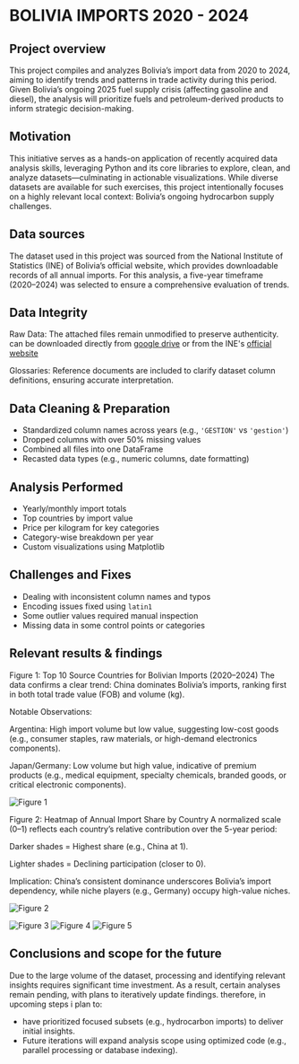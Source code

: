 # BOLIVIA IMPORTS 2020 - 2024

## Project overview

This project compiles and analyzes Bolivia’s import data from 2020 to 2024, aiming to identify trends and patterns in trade activity during this period. Given Bolivia’s ongoing 2025 fuel
supply crisis (affecting gasoline and diesel), the analysis will prioritize fuels and petroleum-derived products to inform strategic decision-making.

## Motivation

This initiative serves as a hands-on application of recently acquired data analysis skills, leveraging Python and its core libraries to explore, clean, and analyze datasets—culminating in
actionable visualizations. While diverse datasets are available for such exercises, this project intentionally focuses on a highly relevant local context: Bolivia’s ongoing hydrocarbon supply challenges.

## Data sources

The dataset used in this project was sourced from the National Institute of Statistics (INE) of Bolivia’s official website, which provides downloadable records of all annual imports. For this analysis, a five-year 
timeframe (2020–2024) was selected to ensure a comprehensive evaluation of trends.

## Data Integrity

Raw Data: The attached files remain unmodified to preserve authenticity. can be downloaded directly from [google drive](https://drive.google.com/drive/folders/1ZyQwvj8LbbPERFtpeOxyWgB0_CtvRw0A?usp=drive_link) or from the INE's [official website](http://web2.ine.gob.bo:8081/IneComex/BasesComex.aspx)

Glossaries: Reference documents are included to clarify dataset column definitions, ensuring accurate interpretation.

## Data Cleaning & Preparation

- Standardized column names across years (e.g., `'GESTION'` vs `'gestion'`)
- Dropped columns with over 50% missing values
- Combined all files into one DataFrame
- Recasted data types (e.g., numeric columns, date formatting)

## Analysis Performed

- Yearly/monthly import totals
- Top countries by import value
- Price per kilogram for key categories
- Category-wise breakdown per year
- Custom visualizations using Matplotlib

## Challenges and Fixes

- Dealing with inconsistent column names and typos
- Encoding issues fixed using `latin1`
- Some outlier values required manual inspection
- Missing data in some control points or categories

## Relevant results & findings 

Figure 1: Top 10 Source Countries for Bolivian Imports (2020–2024)
The data confirms a clear trend: China dominates Bolivia’s imports, ranking first in both total trade value (FOB) and volume (kg).

Notable Observations:

Argentina: High import volume but low value, suggesting low-cost goods (e.g., consumer staples, raw materials, or high-demand electronics components).

Japan/Germany: Low volume but high value, indicative of premium products (e.g., medical equipment, specialty chemicals, branded goods, or critical electronic components).

![Figure 1](images/top_10_countries.png)

Figure 2: Heatmap of Annual Import Share by Country
A normalized scale (0–1) reflects each country’s relative contribution over the 5-year period:

Darker shades = Highest share (e.g., China at 1).

Lighter shades = Declining participation (closer to 0).

Implication: China’s consistent dominance underscores Bolivia’s import dependency, while niche players (e.g., Germany) occupy high-value niches.

![Figure 2](images/heat_map.png)

![Figure 3](images/monthly_trends.png)
![Figure 4](images/diesel_by_FOB_ch.png)
![Figure 5](images/diesel_by_weight_ch.png)

## Conclusions and scope for the future

Due to the large volume of the dataset, processing and identifying relevant insights requires significant time investment. As a result, certain analyses remain pending, with plans to iteratively update findings.
therefore, in upcoming steps i plan to:
- have prioritized focused subsets (e.g., hydrocarbon imports) to deliver initial insights.
- Future iterations will expand analysis scope using optimized code (e.g., parallel processing or database indexing).


